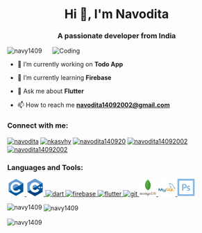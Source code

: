 

<h1 align="center">Hi 👋, I'm Navodita</h1>
<h3 align="center">A passionate developer from India</h3>
<img align="right" alt="Coding" width="400" src="https://media.tenor.com/S59bPkT0pqcAAAAC/programming.gif">

<p align="left"> <img src="https://komarev.com/ghpvc/?username=navy1409&label=Profile%20views&color=0e75b6&style=flat" alt="navy1409" /> </p>

- 🔭 I’m currently working on **Todo App**

- 🌱 I’m currently learning **Firebase**

- 💬 Ask me about **Flutter**

- 📫 How to reach me **navodita14092002@gmail.com**

<h3 align="left">Connect with me:</h3>
<p align="left">
<a href="https://linkedin.com/in/navodita-16a298208" target="blank"><img align="center" src="https://raw.githubusercontent.com/rahuldkjain/github-profile-readme-generator/master/src/images/icons/Social/linked-in-alt.svg" alt="navodita" height="30" width="40" /></a>
<a href="https://instagram.com/nkasvhy" target="blank"><img align="center" src="https://raw.githubusercontent.com/rahuldkjain/github-profile-readme-generator/master/src/images/icons/Social/instagram.svg" alt="nkasvhy" height="30" width="40" /></a>
<a href="https://www.codechef.com/users/navodita140920" target="blank"><img align="center" src="https://cdn.jsdelivr.net/npm/simple-icons@3.1.0/icons/codechef.svg" alt="navodita140920" height="30" width="40" /></a>
<a href="https://codeforces.com/profile/navodita14092002" target="blank"><img align="center" src="https://raw.githubusercontent.com/rahuldkjain/github-profile-readme-generator/master/src/images/icons/Social/codeforces.svg" alt="navodita14092002" height="30" width="40" /></a>
<a href="https://www.leetcode.com/navodita14092002" target="blank"><img align="center" src="https://raw.githubusercontent.com/rahuldkjain/github-profile-readme-generator/master/src/images/icons/Social/leet-code.svg" alt="navodita14092002" height="30" width="40" /></a>
</p>

<h3 align="left">Languages and Tools:</h3>
<p align="left"> <a href="https://www.cprogramming.com/" target="_blank" rel="noreferrer"> <img src="https://raw.githubusercontent.com/devicons/devicon/master/icons/c/c-original.svg" alt="c" width="40" height="40"/> </a> <a href="https://www.w3schools.com/cpp/" target="_blank" rel="noreferrer"> <img src="https://raw.githubusercontent.com/devicons/devicon/master/icons/cplusplus/cplusplus-original.svg" alt="cplusplus" width="40" height="40"/> </a> <a href="https://dart.dev" target="_blank" rel="noreferrer"> <img src="https://www.vectorlogo.zone/logos/dartlang/dartlang-icon.svg" alt="dart" width="40" height="40"/> </a> <a href="https://firebase.google.com/" target="_blank" rel="noreferrer"> <img src="https://www.vectorlogo.zone/logos/firebase/firebase-icon.svg" alt="firebase" width="40" height="40"/> </a> <a href="https://flutter.dev" target="_blank" rel="noreferrer"> <img src="https://www.vectorlogo.zone/logos/flutterio/flutterio-icon.svg" alt="flutter" width="40" height="40"/> </a> <a href="https://git-scm.com/" target="_blank" rel="noreferrer"> <img src="https://www.vectorlogo.zone/logos/git-scm/git-scm-icon.svg" alt="git" width="40" height="40"/> </a> <a href="https://www.mongodb.com/" target="_blank" rel="noreferrer"> <img src="https://raw.githubusercontent.com/devicons/devicon/master/icons/mongodb/mongodb-original-wordmark.svg" alt="mongodb" width="40" height="40"/> </a> <a href="https://www.mysql.com/" target="_blank" rel="noreferrer"> <img src="https://raw.githubusercontent.com/devicons/devicon/master/icons/mysql/mysql-original-wordmark.svg" alt="mysql" width="40" height="40"/> </a> <a href="https://www.photoshop.com/en" target="_blank" rel="noreferrer"> <img src="https://raw.githubusercontent.com/devicons/devicon/master/icons/photoshop/photoshop-line.svg" alt="photoshop" width="40" height="40"/> </a> </p>

<p><img align="left" src="https://github-readme-stats.vercel.app/api/top-langs?username=navy1409&show_icons=true&locale=en&layout=compact" alt="navy1409" /></p>

<p>&nbsp;<img align="center" src="https://github-readme-stats.vercel.app/api?username=navy1409&show_icons=true&locale=en" alt="navy1409" /></p>

<p><img align="center" src="https://github-readme-streak-stats.herokuapp.com/?user=navy1409&" alt="navy1409" /></p>
